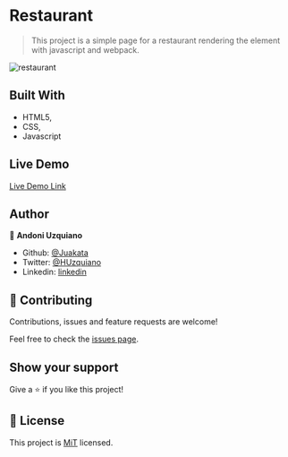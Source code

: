 # Restaurant

> This project is a simple page for a restaurant rendering the element with
javascript and webpack.

![restaurant](https://user-images.githubusercontent.com/11781597/70458574-f3af3e00-1a77-11ea-8729-549289b10dcd.png)

## Built With

- HTML5,
- CSS,
- Javascript

## Live Demo

[Live Demo Link](https://foodiess.netlify.app)

## Author

👤 **Andoni Uzquiano**

- Github: [@Juakata](https://github.com/Juakata)
- Twitter: [@HUzquiano](https://twitter.com/HUzquiano)
- Linkedin: [linkedin](https://www.linkedin.com/in/andoni-uzquiano-31304818a/)

## 🤝 Contributing

Contributions, issues and feature requests are welcome!

Feel free to check the [issues page](https://github.com/Juakata/Restaurant/issues).

## Show your support

Give a ⭐️ if you like this project!

## 📝 License

This project is [MiT](https://opensource.org/licenses/MIT) licensed.
